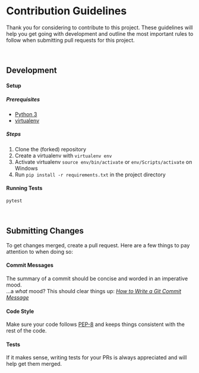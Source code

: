 # Contribution Guidelines

Thank you for considering to contribute to this project. These guidelines will help you get going with development and outline the most important rules to follow when submitting pull requests for this project.

<br/>

## Development

#### Setup

##### Prerequisites

- [Python 3]
- [virtualenv]

##### Steps

1. Clone the (forked) repository
1. Create a virtualenv with `virtualenv env`
1. Activate virtualenv `source env/bin/activate` or `env/Scripts/activate` on Windows
1. Run `pip install -r requirements.txt` in the project directory

#### Running Tests

```bash
pytest
```

<br/>


## Submitting Changes

To get changes merged, create a pull request. Here are a few things to pay attention to when doing so: 

#### Commit Messages

The summary of a commit should be concise and worded in an imperative mood.  
...a *what* mood? This should clear things up: *[How to Write a Git Commit Message][git-commit-message]*

#### Code Style

Make sure your code follows [PEP-8](https://www.python.org/dev/peps/pep-0008/) and keeps things consistent with the rest of the code. 

#### Tests

If it makes sense, writing tests for your PRs is always appreciated and will help get them merged.

[Python 3]: https://www.python.org/
[virtualenv]: https://virtualenv.pypa.io/
[git-commit-message]: https://chris.beams.io/posts/git-commit/
